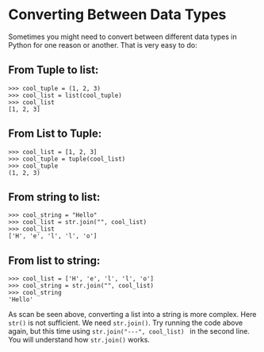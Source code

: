 # Converting Between Data Types

Sometimes you might need to convert between different data types in Python for one reason or another. That is very easy to do:

## From Tuple to list:

``` 
>>> cool_tuple = (1, 2, 3)
>>> cool_list = list(cool_tuple)
>>> cool_list
[1, 2, 3]
```

## From List to Tuple:

``` 
>>> cool_list = [1, 2, 3]
>>> cool_tuple = tuple(cool_list)
>>> cool_tuple
(1, 2, 3)
```

## From string to list:

```
>>> cool_string = "Hello"
>>> cool_list = str.join("", cool_list)
>>> cool_list
['H', 'e', 'l', 'l', 'o']
```

## From list to string:

``` 
>>> cool_list = ['H', 'e', 'l', 'l', 'o']
>>> cool_string = str.join("", cool_list)
>>> cool_string
'Hello' 
```

As scan be seen above, converting a list into a string is more complex. Here ``` str()``` is not sufficient. We need ```str.join()```. Try running the code above again, but this time using ```str.join("---", cool_list) ``` in the second line. You will understand how ```str.join()``` works.
